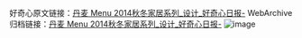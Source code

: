 好奇心原文链接：[丹麦 Menu 2014秋冬家居系列_设计_好奇心日报-](https://www.qdaily.com/articles/2203.html)
WebArchive归档链接：[丹麦 Menu 2014秋冬家居系列_设计_好奇心日报-](http://web.archive.org/web/20190623150932/https://www.qdaily.com/articles/2203.html)
![image](http://ww3.sinaimg.cn/large/007d5XDply1g3v60b255ej30u04227i2)
